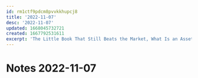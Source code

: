 ```yaml
---
id: rm1ctf9pdcm8pvvkkhupcj8
title: '2022-11-07'
desc: '2022-11-07'
updated: 1668045732721
created: 1667792531611
excerpt: 'The Little Book That Still Beats the Market, What Is an Asset Class, The collapse of FTX, What is Return On Equity (ROE)'
---
```

# Notes 2022-11-07

